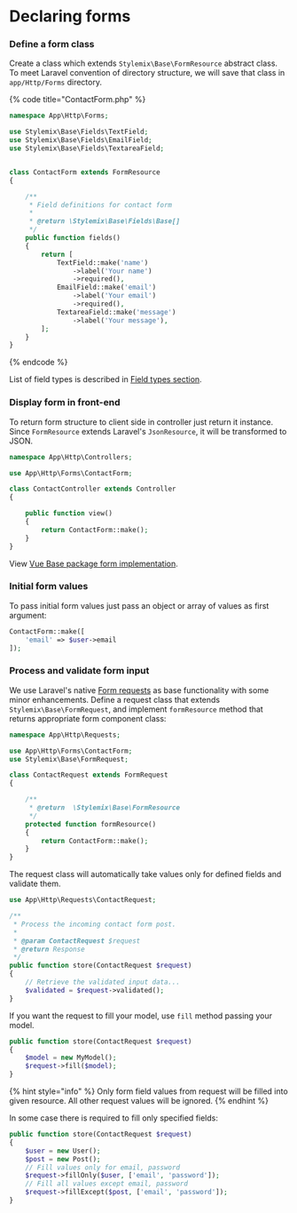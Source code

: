 # Declaring forms

### Define a form class

Create a class which extends `Stylemix\Base\FormResource` abstract class. To meet Laravel convention of directory structure, we will save that class in `app/Http/Forms` directory.

{% code title="ContactForm.php" %}
```php
namespace App\Http\Forms;

use Stylemix\Base\Fields\TextField;
use Stylemix\Base\Fields\EmailField;
use Stylemix\Base\Fields\TextareaField;


class ContactForm extends FormResource
{

    /**
     * Field definitions for contact form
     *
     * @return \Stylemix\Base\Fields\Base[]
     */
    public function fields()
    {
        return [
            TextField::make('name')
                ->label('Your name')
                ->required(),
            EmailField::make('email')
                ->label('Your email')
                ->required(),
            TextareaField::make('message')
                ->label('Your message'),
        ];
    }
}
```
{% endcode %}

List of field types is described in [Field types section](field-types/).

### Display form in front-end

To return form structure to client side in controller just return it instance. Since `FormResource` extends Laravel's `JsonResource`, it will be transformed to JSON.

```php
namespace App\Http\Controllers;

use App\Http\Forms\ContactForm;

class ContactController extends Controller
{

    public function view()
    {
        return ContactForm::make();
    }
}
```

View [Vue Base package form implementation](http://docs.stylemix.biz/manuals/vue-base/#/).

### Initial form values

To pass initial form values just pass an object or array of values as first argument:

```php
ContactForm::make([
    'email' => $user->email
]);
```

### Process and validate form input

We use Laravel's native [Form requests](https://laravel.com/docs/5.8/validation#form-request-validation) as base functionality with some minor enhancements. Define a request class that extends `Stylemix\Base\FormRequest`, and implement `formResource` method that returns appropriate form component class:

```php
namespace App\Http\Requests;

use App\Http\Forms\ContactForm;
use Stylemix\Base\FormRequest;

class ContactRequest extends FormRequest
{

    /**
     * @return  \Stylemix\Base\FormResource
     */
    protected function formResource()
    {
        return ContactForm::make();
    }
}
```

The request class will automatically take values only for defined fields and validate them.

```php
use App\Http\Requests\ContactRequest;

/**
 * Process the incoming contact form post.
 *
 * @param ContactRequest $request
 * @return Response
 */
public function store(ContactRequest $request)
{
    // Retrieve the validated input data...
    $validated = $request->validated();
}
```

If you want the request to fill your model, use `fill` method passing your model.

```php
public function store(ContactRequest $request)
{
    $model = new MyModel();
    $request->fill($model);
}
```

{% hint style="info" %}
Only form field values from request will be filled into given resource. All other request values will be ignored.
{% endhint %}

In some case there is required to fill only specified fields:

```php
public function store(ContactRequest $request)
{
    $user = new User();
    $post = new Post();
    // Fill values only for email, password
    $request->fillOnly($user, ['email', 'password']);
    // Fill all values except email, password
    $request->fillExcept($post, ['email', 'password']);
}
```

